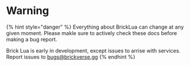# Warning

{% hint style="danger" %}
Everything about BrickLua can change at any given moment. Please makle sure to actively check these docs before making a bug report.



Brick Lua is early in development, except issues to arrise with services. Report issues to bugs@brickverse.gg
{% endhint %}
